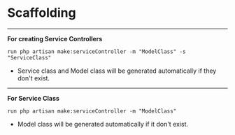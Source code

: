 # Scaffolding
_____________

**For creating Service Controllers**

`run php artisan make:serviceController -m "ModelClass" -s "ServiceClass"`

* Service class and Model class will be generated automatically if they don't exist.

_____________

**For Service Class**

`run php artisan make:serviceController -m "ModelClass" `

* Model class will be generated automatically if it don't exist.


